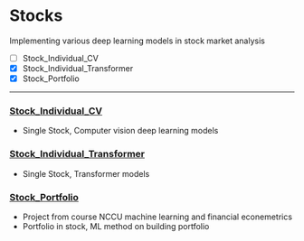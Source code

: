 # Stocks
Implementing various deep learning models in stock market analysis
- [ ] Stock_Individual_CV
- [x] Stock_Individual_Transformer
- [x] Stock_Portfolio
---

### [Stock_Individual_CV](https://github.com/KJJHHH/Stocks/tree/main/Stock_Individual_CV)
- Single Stock, Computer vision deep learning models
### [Stock_Individual_Transformer](https://github.com/KJJHHH/Stocks/tree/main/Stock_Individual_Transformer)
- Single Stock, Transformer models
### [Stock_Portfolio](https://github.com/KJJHHH/Stocks/tree/main/Stock_Portfolio)
- Project from course NCCU machine learning and financial econemetrics  
- Portfolio in stock, ML method on building portfolio

